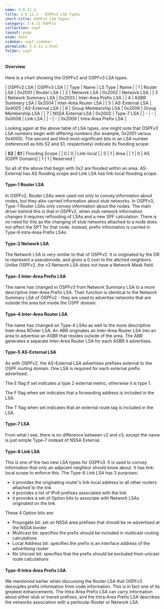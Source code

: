 ```yaml
---
name: 3.6.11.1
title: 3.6.11.1 - OSPFv3 LSA Types
short-title: OSPFv3 LSA Types
category: 3.6.11 OSPFv3
collection: ospf
layout: page
exam: both
sidebar: ospf_sidebar
permalink: 3.6.11.1.html
folder: ospf
---
```

#### Overview
Here is a chart showing the OSPFv2 and OSPFv3 LSA types.

| OSPFv2 LSA | OSPFv3 LSA |
| Type | Name | LS Type | Name |
| 1 | Router LSA | 0x2001 | Router LSA |
| 2 | Network LSA | 0x2002 | Network LSA |
| 3 | Network Summary LSA | 0x2003 | Inter-Area Prefix LSA |
| 4 | ASBR Summary LSA | 0x2004 | Inter-Area Router LSA |
| 5 | AS-External LSA | 0x4005 | AS-External LSA |
| 6 | Group Membership LSA | 0x2006 | Group Membership LSA |
| 7 | NSSA External LSA | 0x2002 | Type-7 LSA |
| - | -  | 0x0008 | Link LSA |
| - | -  | 0x2009 | Intra-Area Prefix LSA |

Looking again at the above table of LSA types, one might note that OSPFv3 LSA numbers begin with differing numbers (for example, 0x2001 versus 0x4005). The second and third most-significant bits in an LSA number (referenced as bits S2 and S1, respectively) indicate its flooding scope:

| **S2** | **S1** | Flooding Scope |
| 0 | 0 | Link-local |
| 0 | 1 | Area |
| 1 | 0 | AS (OSPF Domain)|
| 1 | 1 | Reserved |

So all of the above that begin with 0x2 are flooded within an area. AS-External has AS flooding scope and Link LSA has link-local flooding scope.


#### Type-1 Router LSA
In OSPFv2, Router LSAs were used not only to convey information about nodes, but they also carried information about stub networks. In OSPFv3, Type-1 Router LSAs only convey information about the nodes. The main driver behind this is that in OSPFv2, when stub network information changes it requires reflooding of LSAs and a new SPF calculation. There is no need for this as the changing of stub networks attached to a node does not affect the SPT for that node. Instead, prefix information is carried in Type-9 intra-Area Prefix LSAs.
#### Type-2 Network LSA
The Network LSA is very similar to that of OSPFv2. It is originated by the DR to represent a pseudonode, and gives a 0 cost to the attched neighbors. Unlike OSPFv2, the v3 Network LSA does not have a Network Mask field.
#### Type-3 Inter-Area Prefix LSA
The name has changed in OSPFv3 from Network Summary LSA to a more descriptive Inter-Area Prefix LSA. Their function is identical to the Network Summary LSA of OSPFv2 - they are used to advertise networks that are outside the area but inside the OSPF domain.
#### Type-4 Inter-Area Router LSA
The name has changed on Type-4 LSAs as well to the more descriptive Inetr-Area ROuter LSA. An ABR originates an Inter-Area Router LSA into an area to advertise an ASBR that resides outside of the area. The ABR generates a separate Inter-Area Router LSA for each ASBR it advertises.
#### Type-5 AS-External LSA
As with OSPFv2, the AS-External LSA advertises prefixes external to the OSPF routing domain. One LSA is required for each external prefix advertised.

The E flag if set indicates a type 2 external metric, otherwise it is type 1.

The F flag when set indicates that a forwarding address is included in the LSA.

The T flag when set indicates that an external route tag is included in the LSA.
#### Type-7 LSA
From what I see, there is no difference between v2 and v3, except the name is just simple Type-7 instead of NSSA External.
#### Type-8 Link LSA
This is one of the two new LSA types for OSPFv3. It is used to convey information that only an adjacent neighbor should know about. It has link-local scope to enforce this. The Type-8 Link LSA has 3 purposes:
- it provides the originating router's link-local address to all other routers attached to the link
- it provides a list of IPv6 prefixes associated with the link
- it provides a set of Option bits to associate with Network LSAs originated on the link

These 4 Option bits are:
- Propogate bit: set on NSSA area prefixes that should be re-advertised at the NSSA border
- Multicast bit: specifies the prefix should be included in multicast routing calculations
- Local Address bit: specifies the prefix is an interface address of the advertising router
- No Unicast bit: specifies that the prefix should be excluded from unicast route calculations

#### Type-9 Intra-Area Prefix LSA
We mentioned earlier when discussing the Router LSA that OSPFv3 decouples prefix information from node information. This is in fact one of its greatest enhancements. The Intra-Area Prefix LSA can carry information about either stub or transit prefixes, and the Intra-Area Prefix LSA describes the networks association with a particular Router or Network LSA.
